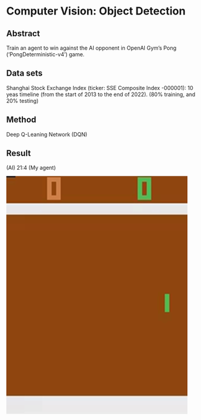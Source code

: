 # Computer Vision: Object Detection
## Abstract  
  Train an agent to win against the AI opponent in OpenAI Gym’s Pong (‘PongDeterministic-v4’) game.

## Data sets
  Shanghai Stock Exchange Index (ticker: SSE Composite Index -000001): 10 yeas timeline (from the start of 2013 to the end of 2022). 
  (80% training, and 20% testing)

## Method
  Deep Q-Leaning Network (DQN)

## Result
(AI) 21:4 (My agent)



![?](https://github.com/PaangG13/Reinforcement-Learning/blob/main/ouput.gif "Result")
